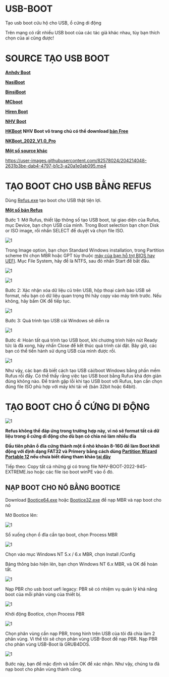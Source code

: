 # USB-BOOT
Tạo usb boot cứu hộ cho USB, ổ cứng di động

Trên mạng có rất nhiều USB boot của các tác giả khác nhau, tùy bạn thích chọn của ai cũng được!

# SOURCE TẠO USB BOOT #

**[Anhdv Boot](https://bsthanh-my.sharepoint.com/:f:/g/personal/0914678254_bsthanh_tk/EtOQ3sja3ztPmvvbsSQDKTgBTgOWUNVWVRSU9Pz9IAExLA?e=33SNpx)**

**[NasiBoot](https://bsthanh-my.sharepoint.com/:u:/g/personal/0914678254_bsthanh_tk/EXYpxe6W2DNEo0U21xzuQN4BC26MgoxdirwHHiQ_MPNm6Q?e=LpW8rK)**

**[BinsiBoot](https://bsthanh-my.sharepoint.com/:f:/g/personal/0914678254_bsthanh_tk/EsI0ANCwDc1GoGCri0KoB0MBDWt9gtR-uHHR7lcYmn1_qQ?e=pkLPtj)**

**[MCboot](https://bsthanh-my.sharepoint.com/:u:/g/personal/0914678254_bsthanh_tk/EQlvuZHJAu5Ph6_St46PwWcBtTikfEbIijwWvdnZQT5zxQ?e=Wcr2Nt)**

**[Hiren Boot](https://bsthanh-my.sharepoint.com/:u:/g/personal/0914678254_bsthanh_tk/EdeQLS4YD1dPpWt56jx-hDkB_79VBYVB_vnBmZS8zlgg5g?e=OgZ3a5)**

**[NHV Boot](https://bsthanh-my.sharepoint.com/:f:/g/personal/0914678254_bsthanh_tk/Ev5N8Tm0sLVMn2t-yF5c3CkBgC9p-KFt9GPjNkXQ-WXHDQ?e=BfLZ2g)**

**[HKBoot](https://bsthanh-my.sharepoint.com/:u:/g/personal/0914678254_bsthanh_tk/EUsXa9z3n0xOr9fPniFm9GoB6cslVjpnCbSUpqCfuVa1xw?e=2nJYE2)** **NHV Boot vô trang chủ có thể download [bản Free](https://nhvboot.com/download/)**

**[NKBoot_2022_V1.0_Pro](https://bsthanh-my.sharepoint.com/:u:/g/personal/0914678254_bsthanh_tk/EbHXKwnXfeBEoxbOHgfn7PwB97mSPNtOeSxmELg0y38sMw?e=LYGh0a)**

**[Một số source khác](https://bsthanh-my.sharepoint.com/:t:/g/personal/laptopxiaomi_bsthanh_tk/EYpb9TWF0HZCmIdOoofHwTcBoXS2pRHfdK_R4kjadUGDtQ?e=aBbdtm)**

https://user-images.githubusercontent.com/82578024/204214048-2631b3be-dab4-4797-b1c3-a20a1e0ab095.mp4

# TẠO BOOT CHO USB BẰNG REFUS #

Dùng [Refus.exe](https://bsthanh-my.sharepoint.com/:u:/g/personal/0914678254_bsthanh_tk/EXuFKvk2Er9Gjzn25U7wds8BtwbexjvBw1fwNXgsI3cRLA?e=cjtZYb) tạo boot cho USB thật tiện lợi.

**[Một số bản Refus](https://bsthanh-my.sharepoint.com/:f:/g/personal/0914678254_bsthanh_tk/EpwJQroh3TxFnFFpCLB9htABmIGlcirpiCm7u9-TTruXJw?e=vSyV7m)**

Bước 1: Mở Rufus, thiết lập thông số tạo USB boot, tại giao diện của Rufus, mục Device, bạn chọn USB của mình. Trong Boot selection bạn chọn Disk or ISO image, rồi nhấn SELECT để duyệt và chọn file ISO.

![1](https://user-images.githubusercontent.com/82578024/165204562-d28da8f8-28b6-4fcb-b040-c4e6796b6522.jpg)

Trong Image option, bạn chọn Standard Windows installation, trong Partition scheme thì chọn MBR hoặc GPT tùy thuộc [máy của bạn hỗ trợ BIOS hay UEFI](https://quantrimang.com/lam-the-nao-de-kiem-tra-xem-windows-khoi-dong-o-che-do-uefi-hay-legacy-bios-127546). Mục File System, hãy để là NTFS, sau đó nhấn Start để bắt đầu.

![1](https://user-images.githubusercontent.com/82578024/165204945-709c46ac-ad7c-43cc-b1f7-37e716784f2f.jpg)

![1](https://user-images.githubusercontent.com/82578024/165205028-70c4d5ee-171f-49f7-8f7d-09b7f36b3ef2.jpg)


Bước 2: Xác nhận xóa dữ liệu cũ trên USB, hộp thoại cảnh báo USB sẽ format, nếu bạn có dữ liệu quan trọng thì hãy copy vào máy tính trước. Nếu không, hãy bấm OK để tiếp tục.

![1](https://user-images.githubusercontent.com/82578024/165205177-6bacd038-6ef5-49d3-8c8c-ef101f483a5d.jpg)

Bước 3: Quá trình tạo USB cài Windows sẽ diễn ra

![1](https://user-images.githubusercontent.com/82578024/165205472-a4ceaf1a-51db-4391-91c2-0a26ec0eca30.jpg)

Bước 4: Hoàn tất quá trình tạo USB boot, khi chương trình hiện nút Ready tức là đã xong, hãy nhấn Close để kết thúc quá trình cài đặt. Bây giờ, các bạn có thể tiến hành sử dụng USB của mình được rồi.

![1](https://user-images.githubusercontent.com/82578024/165205633-294ce064-9b23-4254-8fb4-a892bf032fb7.jpg)

Như vậy, các bạn đã biết cách tạo USB cài/boot Windows bằng phần mềm Rufus rồi đấy. Có thể thấy rằng việc tạo USB boot bằng Rufus khá đơn giản đúng không nào. Để tránh gặp lỗi khi tạo USB boot với Rufus, bạn cần chọn đúng file ISO phù hợp với máy khi tải về (bản 32bit hoặc 64bit). 

# TẠO BOOT CHO Ổ CỨNG DI ĐỘNG #

![1](https://user-images.githubusercontent.com/82578024/165237549-0a3579a7-2135-47b2-aba7-ce8c6c392a10.jpg)

**Refus không thể đáp ứng trong trường hợp này, vì nó sẽ format tất cả dữ liệu trong ổ cứng di động cho dù bạn có chia nó làm nhiều đĩa**

**Đầu tiên phân ổ đĩa cứng thành một ổ nhỏ khoản 8-16G để làm Boot khởi động với định dạng FAT32 và Primery bằng cách dùng [Partition Wizard Portable 12](https://bsthanh-my.sharepoint.com/:u:/g/personal/laptopxiaomi_bsthanh_tk/ETHjOWXpzY5OgarnNd0FTY8BJ7_dgt5lyrKqtS9DRVuavA?e=4ZN1AO) nếu chưa biết dùng tham khảo [tại đây](http://thuthuatphanmem.vn/cach-chia-phan-vung-o-cung-bang-phan-mem-minitool-partition-wizard/)**

Tiếp theo: Copy tất cả những gì có trong file NHV-BOOT-2022-945-EXTREME.iso hoặc các file iso boot winPE vào ổ đó.

## NẠP BOOT CHO NÓ BẰNG BOOTICE ##

Download [Bootice64.exe](https://bsthanh-my.sharepoint.com/:u:/g/personal/0914678254_bsthanh_tk/EaFJKBx0CvNElH3axAP55u8BmlOcaKoTbp-QhokXgc12CA?e=IlA5HU) hoặc [Bootice32.exe](https://bsthanh-my.sharepoint.com/:u:/g/personal/0914678254_bsthanh_tk/EYziEj9EIMZGg3tJhGx0K_IBPE0gEMrAJhueM9k2fRBA1w?e=v7Kz2J) để nạp MBR và nạp boot cho nó

Mở Bootice lên:

![1](https://user-images.githubusercontent.com/82578024/165209316-cbf4ce94-52d2-411f-ad67-0268e1468c70.jpg)

Sổ xuống chọn ổ đĩa cần tạo boot, chọn Process MBR

![1](https://user-images.githubusercontent.com/82578024/165209756-92724e93-049f-4a34-afe9-380e1c4d9eea.jpg)

Chọn vào mục Windows NT 5.x / 6.x MBR, chọn Install /Config

Bảng thông báo hiện lên, bạn chọn Windows NT 6.x MBR, và OK để hoàn tất.

![1](https://user-images.githubusercontent.com/82578024/165209937-ed84ded5-e82c-47c4-8874-4f1f933b9717.jpg)

Nạp PBR cho usb boot uefi legacy: PBR sẽ có nhiệm vụ quản lý khả năng boot của mỗi phân vùng của thiết bị.

![1](https://user-images.githubusercontent.com/82578024/165210156-28a42ef2-3f9d-4860-ab4d-2079db3eb30f.jpg)

Khởi động BootIce, chọn Process PBR

![1](https://user-images.githubusercontent.com/82578024/165210484-fd6df592-2a8f-4147-8680-93af52ab2361.jpg)

Chọn phân vùng cần nạp PBR, trong hình trên USB của tôi đã chia làm 2 phân vùng. Vì thế tôi sẽ chọn phân vùng USB-Boot để nạp PBR. Nạp PBR cho phân vùng USB-Boot là GRUB4DOS.

![1](https://user-images.githubusercontent.com/82578024/165210735-29fa982b-cf1f-4462-ac42-92fdc06cf9db.jpg)

Bước này, bạn để mặc định và bấm OK để xác nhận. Như vậy, chúng ta đã nạp  boot cho phân vùng thành công.
